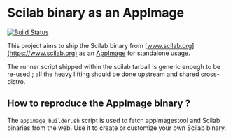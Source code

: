 # Scilab binary as an AppImage

[![Build Status](https://travis-ci.org/davidcl/Scilab.AppDir.svg?branch=master)](https://travis-ci.org/davidcl/Scilab.AppDir)

This project aims to ship the Scilab binary from [www.scilab.org](https://www.scilab.org) as an [AppImage](https://appimage.org) for standalone usage.

The runner script shipped within the scilab tarball is generic enough to be re-used ; all the heavy lifting should be done upstream and shared cross-distro.

## How to reproduce the AppImage binary ?

The `appimage_builder.sh` script is used to fetch appimagestool and Scilab binaries from the web. Use it to create or customize your own Scilab binary.

